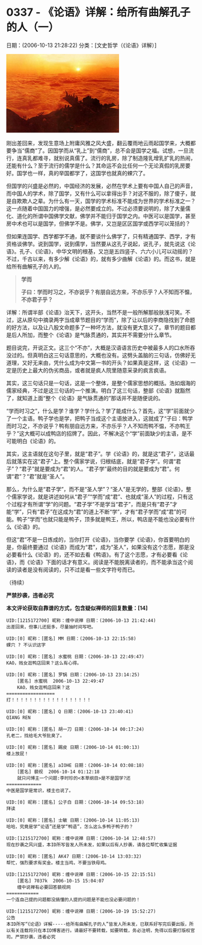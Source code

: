 # 0337 - 《论语》详解：给所有曲解孔子的人（一）
日期：(2006-10-13 21:28:22) 分类：[文史哲学（《论语》详解）]



![](./pic/0337.jpg)



刚出差回来，发现生意场上附庸风雅之风大盛，翻云覆雨地云雨起国学来，大概都要争当“儒商”了。因国学而从“乳上”到“儒商”，总不会是国学之福。试想，一旦流行，连真乳都难寻，就别说真儒了。流行的乳房，除了制造隆乳增乳扩乳的热闹，还能有什么？至于流行的儒学是什么？其命运不会比任何一个无论真假的乳房要好。国学也一样，真的举国都学了，这国学也就真的蜾穴了。



但国学的兴盛是必然的，中国经济的发展，必然在学术上要有中国人自己的声音，而中国人的学术，除了国学，又有什么可以拿得出手？对这不服的，除了傻子，就是自欺欺人之辈。为什么有一天，国学的学术标准不能成为世界的学术标准之一？这一点随着中国国力的增强，是必然要成立的。不过必须要说明的，除了大量儒化、道化的所谓中国佛学文献，佛学并不能归于国学之内。中医可以是国学，甚至房中术也可以是国学，但佛学不是。佛学，又岂是区区国学或西学可以笼括的？



但如果连国学、西学都学不通，就不要谈什么佛学了，只有精通国学、西学，才有资格谈佛学。说到国学，说到儒学，当然要从这孔子说起，说孔子，就先说这《论语》。孔子、《论语》，中华文明的根基，又岂是五四竖子、六六小儿可以动摇的？不过，千古以来，有多少解《论语》的，就有多少曲解《论语》的。而这书，就是给所有曲解孔子的人的。



> **学而**
>
> 
>
> **子曰：学而时习之，不亦说乎？有朋自远方来，不亦乐乎？人不知而不愠，不亦君子乎？**



详解：所谓半部《论语》治天下，这开头，当然不是一般所解那般肤浅可笑。不过，这从原句中摘录两字当成章节题目的“学而”，除了让以后的李商隐找到了命题的好方法，以及让八股文命题多了一种坏方法，就没有更大意义了。章节的题目都是后人所加，而整个《论语》是气脉贯通的，其实并不需要分什么章节。



题目说完，开说正文。这三个“不亦”，大概是汉语语言历史中被最多人的口水所吞没过的。但真明白这三句话意思的，大概也没有。这劈头盖脑的三句话，仿佛好无道理，又好无来由，凭什么成为中文第一书的开头？如果真是这样，这《论语》一定是历史上最大的伪劣商品，或者就是疯人院里随意采录的疯言疯语。



其实，这三句话只是一句话，这是一个整体，是整个儒家思想的概括。浩如烟海的儒家经典，不过是这三句话的一个推演。明白了这三句话，整部《论语》就豁然了，就知道上面“整个《论语》是气脉贯通的”那话并不是随便说的。



“学而时习之”，什么是学？谁学？学什么？学了能成什么？首先，这“学”前面就少了一个主语。鸭子学也是学，把鸭子当成这个主语放进入，这就成了“子曰：鸭学而时习之，不亦说乎？鸭有朋自远方来，不亦乐乎？人不知而鸭不愠，不亦鸭王乎？”这大概可以成鸭店的招牌了。因此，不解决这个“学”前面缺少的主语，是不可能明白《论语》的。



其实，这主语就在这句子里，就是“君子”。学《论语》的，就是这“君子”，这话最后就落实在这“君子”上。整个儒家学说，归根结底，就是“君子学”。何谓“君子”？“君子”就是要成为“君”的人。“君子学”最终的目的就是要成为“君”。何谓“君”？“君”就是“圣人”。



那么，为什么是“君子学”，而不是“圣人学”？“圣人”是无学的，整部《论语》，整个儒家学说，就是讲述如何从“君子”“学而”成“君”、也就成“圣人”的过程，只有这个过程才有所谓“学”的问题。“君子学”不是学当“君子”，而是只有“君子”才能“学”，只有“君子”在这成为“君”的道上不断“学”，才有“君子学而”成“君”的可能。鸭子“学而”也就只能是鸭子，顶多就是鸭王，所以，鸭店是不能也没必要有什么《论语》的。



但这“君”不是一日炼成的，当你打开《论语》，当你要学《论语》，你首要明白的是，你最终要通过《论语》而成为“君”，成为“圣人”，如果没有这个志愿，那是没必要看什么《论语》的，还不如去看《鸭语》。有了这个志愿，才有必要看《论语》，而《论语》下面的话才有意义。阅读是不能脱离读者的，而不能承当这个阅读的读者是没有阅读的，只不过是看一些文字符号而已。



（待续）



**严禁抄袭，违者必究**



**本文评论获取自靠谱的方式，包含疑似禅师的回复数量：[14]**




```
UID:[1215172700] 昵称：缠中说禅 日期：(2006-10-13 21:42:44)
出差回来，但事儿还挺多，尽量抽时间写吧。
```



```
UID:[0] 昵称：[匿名] MM 日期：(2006-10-13 22:15:58)
蜾穴 ? 不认识这字
```



```
UID:[0] 昵称：[匿名] 水蜜桃 日期：(2006-10-13 22:49:47)
KAO，贱女逛鸭店回来？这么有心得。
```



```
UID:[0] 昵称：[匿名] 罗锅 日期：(2006-10-13 23:14:25)
	[匿名] 水蜜桃  2006-10-13 22:49:47
	KAO，贱女逛鸭店回来？这
==================
打！！！！！！！！！！！！！！！！！！
```



```
UID:[0] 昵称：[匿名] Q 日期：(2006-10-13 23:40:41)
QIANG REN
```



```
UID:[0] 昵称：[匿名] 胡一刀 日期：(2006-10-14 00:17:24)
孔老二，找给毛大爷批臭了。
```



```
UID:[0] 昵称：[匿名] 踢皮 日期：(2006-10-14 01:00:13)
楼上放屁！
```



```
UID:[0] 昵称：[匿名] aIOHE 日期：(2006-10-14 03:08:18)
	[匿名] 藐视  2006-10-14 01:12:18
	就只问博主一个问题:李时珍的<本草纲目>是不是国学?还
=============
中医是国学是常识，楼主也说了。
```



```
UID:[0] 昵称：[匿名] 公子白 日期：(2006-10-14 09:53:18)
拜读
```



```
UID:[0] 昵称：[匿名] 士敏 日期：(2006-10-14 11:05:13)
哈哈，究竟是学“论语”还是学“鸭语”，怎么这么多鸭子鸭子的？
```



```
UID:[1215172700] 昵称：缠中说禅 日期：(2006-10-14 12:48:57)
现在抄袭之风兴盛，本ID所写皆发人所未发，如果以后有人抄袭，请各位帮忙收集证据
```



```
UID:[0] 昵称：[匿名] AK47 日期：(2006-10-14 13:03:32)
帮忙，强烈要求有奖金。楼主当鸡，不要当铁母鸡。
```



```
UID:[1215172700] 昵称：缠中说禅 日期：(2006-10-15 22:15:51)
	[匿名] 7037k  2006-10-15 15:04:07
	缠中说禅有必要回答藐视网
============
一个连自己提的问题都没搞懂的人提的问题是不能也没必要问题的！
```



```
UID:[1215172700] 昵称：缠中说禅 日期：(2006-10-19 15:52:27)
公告
本ID所写“《论语》详解-----给所有曲解孔子的人”皆发人所未发，已联系好写完后要出版，所以有关连载将只在本ID博客进行。请最好不要转载，如要转载，务必注明，免得以后要打版权官司。严禁抄袭，违者必究
```



